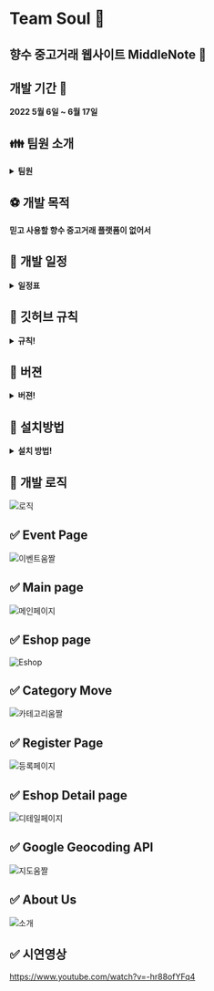 # Team Soul :pushpin:
## 향수 중고거래 웹사이트 MiddleNote :bell:
## 개발 기간 :triangular_flag_on_post:
<b> 2022 5월 6일 ~ 6월 17일 </b>

## :family: 팀원 소개
<details markdown="1">
<summary><strong>팀원</strong></summary>

* 팀장 정종현(jong-jh) [Github](https://github.com/jong-jh) <br>
    * BootStrap을 이용한 Register Page 구현 
    * BootStrap을 이용한 Main Page 구현
    * BootStrap을 이용한 About Page 구현
* 팀원 권성민(kwonja) [Github](https://github.com/kwonja) <br>
    * Jquery를 이용한 Scroll Event Page 구현
    * JavaScript를 이용한 로그인/회원가입 Page 구현
    * Google Map Geocoding API를 이용한 출발/도착지 & 직선거리 계산 구현
    * Express를 이용한 Server 구현
* 팀원 손영재(youngjaeee) [Github](https://github.com/youngjaeee) <br> 
    * BootStrap을 이용한 Eshop Page 구현
    * BootStrap을 이용한 Eshop Detail Page 구현
    * Local Storage를 사용한 Data 관리
</details>

## :soccer: 개발 목적
<b> 믿고 사용할 향수 중고거래 플랫폼이 없어서 </b>

## :calendar: 개발 일정
<details markdown="1">
<summary><strong>일정표</strong></summary>

![개발일정](https://user-images.githubusercontent.com/42410000/174437719-12d2b67f-9d61-41e5-a166-106c473bec8d.png)

</details>

## :blue_book: 깃허브 규칙
<details markdown="1">
<summary><strong>규칙!</strong></summary>
 <h3>1. Divde Develop Part </h3>
 <h3>2. Make Issue </h3>
 <h3>3. Make branch accroding to issue number  </h3>
 <h3>4. Final Modification merge to main branch  </h3>
</details>

## :green_book: 버젼
<details markdown="1">
<summary><strong>버젼!</strong></summary>
 <h3>Visual Code 1.68.1</h3>
 <h3>BootStrap v5.0.2</h3>
 <h3>Jqery 1.11.3</h3>
 <h3>Node Js v16.15.0</h3>
 <h3>Express 4.18.1</h3>
 </details>
 
 ## :closed_book: 설치방법
<details markdown="1">
<summary><strong>설치 방법!</strong></summary>
 <h3>1. Install Visual Code</h3>
 <h3>2. Make File[name : web] </h3>
 <h3>3. Check Version [File]->[Open Folder]->[name : web] </h3>
 <h3>5. Run 'alt + b' or F5[Debug]</h3>
</details>

## :orange_book: 개발 로직
![로직](https://user-images.githubusercontent.com/42410000/174809693-6b5e835c-6188-46be-988a-aeae028f3be2.png)

## ✅ Event Page

![이벤트움짤](https://user-images.githubusercontent.com/42410000/174438090-6a8295d0-0ba0-4c9b-b973-b8b22634d550.gif)

## ✅ Main page

![메인페이지](https://user-images.githubusercontent.com/42410000/174448082-2c46b864-f1c2-44b3-a370-3341fd3973c4.gif)

## ✅ Eshop page

![Eshop](https://user-images.githubusercontent.com/42410000/174448120-bcbd69af-3510-4c0f-85ca-af8fe85f5ddc.gif)

## ✅ Category Move

![카테고리움짤](https://user-images.githubusercontent.com/42410000/174438330-fb1951b1-228b-426b-b90c-43fcd92f2327.gif)

## ✅ Register Page

![등록페이지](https://user-images.githubusercontent.com/42410000/174449059-5db0a76c-2218-40df-a837-bb6a14804b79.gif)

## ✅ Eshop Detail page

![디테일페이지](https://user-images.githubusercontent.com/42410000/174448651-42d25fea-2468-4d20-9ee7-7fedfd214d0f.gif)

## ✅ Google Geocoding API

![지도움짤](https://user-images.githubusercontent.com/42410000/174438130-68235766-b21d-4c23-a31d-2618f8328dcd.gif)

## ✅ About Us

![소개](https://user-images.githubusercontent.com/42410000/174448148-a4bbd66c-fc15-4545-9ad6-fb3bc3cecba8.gif)

## ✅ 시연영상
https://www.youtube.com/watch?v=-hr88ofYFq4
